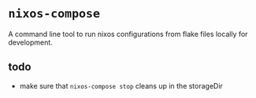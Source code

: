 # `nixos-compose`

A command line tool to run nixos configurations from flake files locally for development.

## todo

- make sure that `nixos-compose stop` cleans up in the storageDir

